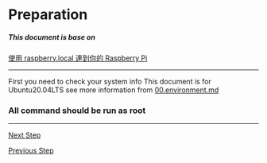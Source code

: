 # Preparation

##### This document is base on

<a href="https://coldnew.github.io/3aac9391/">使用 raspberry.local 連到你的 Raspberry Pi</a>



---

First you need to check your system info
This document is for Ubuntu20.04LTS see more information from <a href=./00.enviroment.md> 00.environment.md </a>

### All command should be run as root

---

<a href = "./02.Installation.md"> Next Step </a><br>

<a href = "./00.Environment.md"> Previous Step </a>